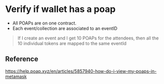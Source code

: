 # Verify if wallet has a poap

- All POAPs are on one contract.
- Each event/collection are associated to an eventID

> If I create an event and I get 10 POAPs for the attendees, then all the 10 individual tokens are mapped to the same eventId

## Reference

<https://help.poap.xyz/en/articles/5857940-how-do-i-view-my-poaps-in-metamask>
